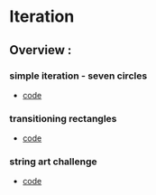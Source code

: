 # Iteration


## Overview :


### simple iteration - seven circles

-   [code](sketch_01.js)


### transitioning rectangles

-   [code](sketch_02.js)


### string art challenge

-   [code](sketch_03.js)
